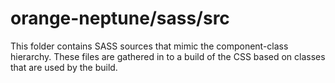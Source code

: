 # orange-neptune/sass/src

This folder contains SASS sources that mimic the component-class hierarchy. These files
are gathered in to a build of the CSS based on classes that are used by the build.
